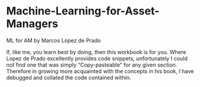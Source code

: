 # Machine-Learning-for-Asset-Managers
ML for AM by Marcos Lopez de Prado

If, like me, you learn best by doing, then this workbook is for you. Where Lopez de Prado excellently provides code snippets, 
unfortunately I could not find one that was simply “Copy-pasteable” for any given section. 
Therefore in growing more acquainted with the concepts in his book, I have debugged and collated the code contained within.
